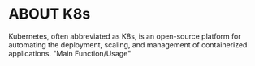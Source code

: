 # ABOUT K8s
Kubernetes, often abbreviated as K8s, is an open-source platform for automating the deployment, scaling, and management of containerized applications. 
"Main Function/Usage" 
